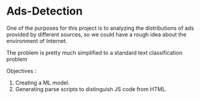 # Ads-Detection

  One of the purposes for this project is to analyzing the distributions of ads
provided by different sources, so we could have a rough idea about the environment of
Internet.

  The problem is pretty much simplified to a standard text classification problem

Objectives :
1. Creating a ML model.
2. Generating parse scripts to distinguish JS code from HTML.
